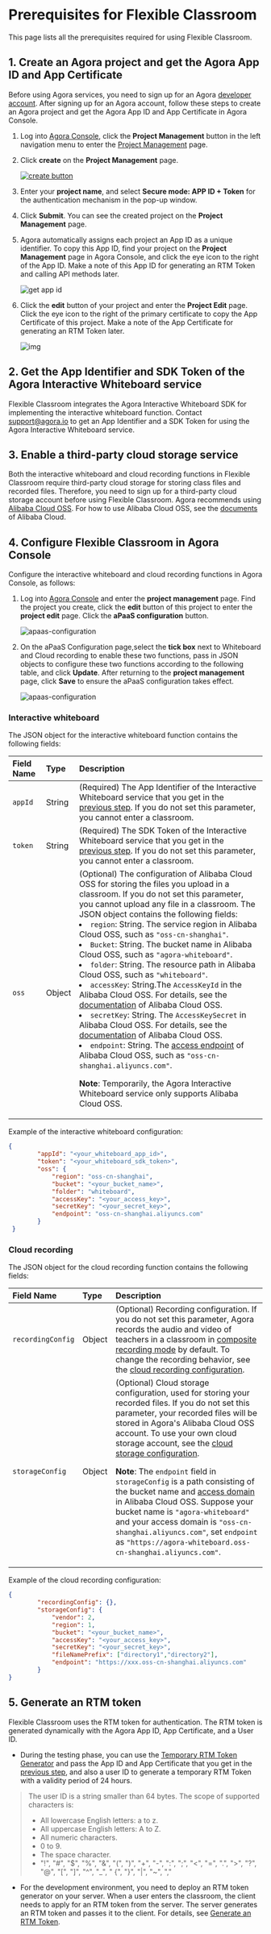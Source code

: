 # Prerequisites for Flexible Classroom

This page lists all the prerequisites required for using Flexible Classroom.

## 1. Create an Agora project and get the Agora App ID and App Certificate

Before using Agora services, you need to sign up for an Agora [developer account](https://docs.agora.io/en/Agora%20Platform/sign_in_and_sign_up). After signing up for an Agora account, follow these steps to create an Agora project and get the Agora App ID and App Certificate in Agora Console.

1. Log into [Agora Console](https://console.agora.io/), click the **Project Management** button in the left navigation menu to enter the [Project Management](https://console.agora.io/projects) page.

2. Click **create** on the **Project Management** page.

   [![create button](https://web-cdn.agora.io/docs-files/1594949127367)](https://dashboard.agora.io/projects)

3. Enter your **project name**, and select **Secure mode: APP ID + Token** for the authentication mechanism in the pop-up window.

4. Click **Submit**. You can see the created project on the **Project Management** page.

5. Agora automatically assigns each project an App ID as a unique identifier. To copy this App ID, find your project on the **Project Management** page in Agora Console, and click the eye icon to the right of the App ID. Make a note of this App ID for generating an RTM Token and calling API methods later.

   ![get app id](https://web-cdn.agora.io/docs-files/1602646621028)

6. Click the **edit** button of your project and enter the **Project Edit** page. Click the eye icon to the right of the primary certificate to copy the App Certificate of this project. Make a note of the App Certificate for generating an RTM Token later.

   ![img](https://web-cdn.agora.io/docs-files/1592535534341)

## 2. Get the App Identifier and SDK Token of the Agora Interactive Whiteboard service

Flexible Classroom integrates the Agora Interactive Whiteboard SDK for implementing the interactive whiteboard function. Contact [support@agora.io](mailto:support@agora.io) to get an App Identifier and a SDK Token for using the Agora Interactive Whiteboard service.

## 3. Enable a third-party cloud storage service

Both the interactive whiteboard and cloud recording functions in Flexible Classroom require third-party cloud storage for storing class files and recorded files. Therefore, you need to sign up for a third-party cloud storage account before using Flexible Classroom. Agora recommends using [Alibaba Cloud OSS](https://www.alibabacloud.com/product/oss?spm=a3c0i.11270126.5942891490.41.355d5f93Nw3YOG). For how to use Alibaba Cloud OSS, see the [documents](https://www.alibabacloud.com/help/product/31815.htm?spm=a3c0i.7950270.1834322160.3.1276ab91D4dLl7) of Alibaba Cloud.

## 4. Configure Flexible Classroom in Agora Console

Configure the interactive whiteboard and cloud recording functions in Agora Console, as follows:

1. Log into [Agora Console](https://console.agora.io/) and enter the **project management** page. Find the project you create, click the **edit** button of this project to enter the **project edit** page. Click the **aPaaS configuration** button.

   ![apaas-configuration](https://web-cdn.agora.io/docs-files/1618474816680)

2. On the aPaaS Configuration page,select the **tick box** next to Whiteboard and Cloud recording to enable these two functions, pass in JSON objects to configure these two functions according to the following table, and click **Update**. After returning to the **project management** page, click **Save** to ensure the aPaaS configuration takes effect.

   ![apaas-configuration](https://web-cdn.agora.io/docs-files/1618474940552)

### Interactive whiteboard

The JSON object for the interactive whiteboard function contains the following fields:

| Field Name | Type | Description |
| :------ | :----- | :----------------------------------------------------------- |
| `appId` | String | (Required) The App Identifier of the Interactive Whiteboard service that you get in the [previous step](#2-get-the-app-identifier-and-sdk-token-of-the-agora-interactive-whiteboard-service). If you do not set this parameter, you cannot enter a classroom. |
| `token` | String | (Required) The SDK Token of the Interactive Whiteboard service that you get in the [previous step](#2-get-the-app-identifier-and-sdk-token-of-the-agora-interactive-whiteboard-service). If you do not set this parameter, you cannot enter a classroom. |
| `oss` | Object | (Optional) The configuration of Alibaba Cloud OSS for storing the files you upload in a classroom. If you do not set this parameter, you cannot upload any file in a classroom. The JSON object contains the following fields:<li>`region`: String. The service region in Alibaba Cloud OSS, such as `"oss-cn-shanghai"`.<li>`Bucket`: String. The bucket name in Alibaba Cloud OSS, such as `"agora-whiteboard"`.<li>`folder`: String. The resource path in Alibaba Cloud OSS, such as `"whiteboard"`.<li>`accessKey`: String.The `AccessKeyId` in the Alibaba Cloud OSS. For details, see the [documentation](https://www.alibabacloud.com/help/product/31815.htm?spm=a3c0i.7950270.1834322160.3.1276ab91D4dLl7) of Alibaba Cloud OSS.<li>`secretKey`: String. The `AccessKeySecret` in Alibaba Cloud OSS. For details, see the [documentation](https://www.alibabacloud.com/help/product/31815.htm?spm=a3c0i.7950270.1834322160.3.1276ab91D4dLl7) of Alibaba Cloud OSS.<li>`endpoint`: String. The [access endpoint](https://www.alibabacloud.com/help/product/31815.htm?spm=a3c0i.7950270.1834322160.3.1276ab91D4dLl7) of Alibaba Cloud OSS, such as `"oss-cn-shanghai.aliyuncs.com"`.<p>**Note**: Temporarily, the Agora Interactive Whiteboard service only supports Alibaba Cloud OSS. |

Example of the interactive whiteboard configuration:

```json
{
        "appId": "<your_whiteboard_app_id>",
        "token": "<your_whiteboard_sdk_token>",
        "oss": {
            "region": "oss-cn-shanghai",
            "bucket": "<your_bucket_name>",
            "folder": "whiteboard",
            "accessKey": "<your_access_key>",
            "secretKey": "<your_secret_key>",
            "endpoint": "oss-cn-shanghai.aliyuncs.com"
        }
 }
```

### Cloud recording

The JSON object for the cloud recording function contains the following fields:

| Field Name | Type | Description |
| :---------------- | :----- | :----------------------------------------------------------- |
| `recordingConfig` | Object | (Optional) Recording configuration. If you do not set this parameter, Agora records the audio and video of teachers in a classroom in [composite recording mode](https://docs.agora.io/en/Agora%20Platform/composite_recording_mode) by default. To change the recording behavior, see the [cloud recording configuration](https://docs.agora.io/en/cloud-recording/cloud_recording_api_rest?platform=RESTful#recordingConfig). |
| `storageConfig` | Object | (Optional) Cloud storage configuration, used for storing your recorded files. If you do not set this parameter, your recorded files will be stored in Agora's Alibaba Cloud OSS account. To use your own cloud storage account, see the [cloud storage configuration](https://docs.agora.io/en/cloud-recording/cloud_recording_api_rest?platform=RESTful#storageConfig).<p>**Note**: The `endpoint` field in `storageConfig` is a path consisting of the bucket name and [access domain](https://help.aliyun.com/document_detail/31837.html?spm=a2c4g.11186623.6.625.49002345WzP07l) in Alibaba Cloud OSS. Suppose your bucket name is `"agora-whiteboard"` and your access domain is `"oss-cn-shanghai.aliyuncs.com"`, set `endpoint` as `"https://agora-whiteboard.oss-cn-shanghai.aliyuncs.com"`. |

Example of the cloud recording configuration:

```json
{
        "recordingConfig": {},
        "storageConfig": {
            "vendor": 2,
            "region": 1,
            "bucket": "<your_bucket_name>",
            "accessKey": "<your_access_key>",
            "secretKey": "<your_secret_key>",
            "fileNamePrefix": ["directory1","directory2"],
            "endpoint": "https://xxx.oss-cn-shanghai.aliyuncs.com"
        }
}
```

## 5. Generate an RTM token

Flexible Classroom uses the RTM token for authentication.  The RTM token is generated dynamically with the Agora App ID, App Certificate, and a User ID.

- During the testing phase, you can use the [Temporary RTM Token Generator](https://webdemo.agora.io/token-builder/) and pass the App ID and App Certificate that you get in the [previous step](#1-create-an-agora-project-and-get-the-agora-app-id-and-app-certificate), and also a user ID to generate a temporary RTM Token with a validity period of 24 hours.
> The user ID is a string smaller than 64 bytes. The scope of supported characters is:
> - All lowercase English letters: a to z.
> - All uppercase English letters: A to Z.
> - All numeric characters.
> - 0 to 9.
> - The space character.
> - "!", "#", "$", "%", "&amp;", "(", ")", "+", "-", ":", ";", "&lt;", "=", ".", ">", "?", "@", "[", "]", "^", "_", " {", "}", "|", "~", ","

- For the development environment, you need to deploy an RTM token generator on your server. When a user enters the classroom, the client needs to apply for an RTM token from the server. The server generates an RTM token and passes it to the client. For details, see [Generate an RTM Token](https://docs.agora.io/en/Real-time-Messaging/token_server_rtm?platform=All%20Platforms).